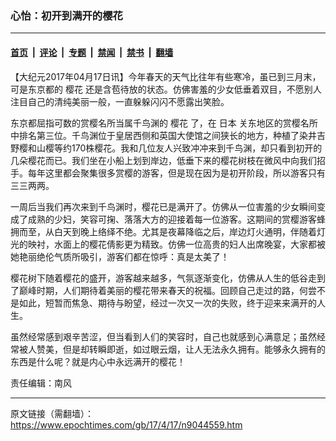 ### 心怡：初开到满开的樱花

---

#### [首页](../../../..?n9044559) &nbsp;|&nbsp; [评论](../../../../../epoch-comment?n9044559) &nbsp;|&nbsp; [专题](../../../../../epoch-special?n9044559) &nbsp;|&nbsp; [禁闻](../../../../../epoch-news?n9044559) &nbsp;|&nbsp; [禁书](../../../../../books?n9044559) &nbsp;|&nbsp; [翻墙](https://github.com/gfw-breaker/nogfw/blob/master/README.md?n9044559)


<div class="post_content" id="artbody" itemprop="articleBody">
 <!-- article content begin -->
 <p>
  【大纪元2017年04月17日讯】今年春天的天气比往年有些寒冷，虽已到三月末，可是东京都的
  <ok href="https://www.epochtimes.com/gb/tag/%E6%A8%B1%E8%8A%B1.html">
   樱花
  </ok>
  还是含苞待放的状态。仿佛害羞的少女低垂着双目，不愿别人注目自己的清纯美丽一般，一直躲躲闪闪不愿露出笑脸。
 </p>
 <p>
  东京都屈指可数的赏樱名所当属千鸟渊的
  <ok href="https://www.epochtimes.com/gb/tag/%E6%A8%B1%E8%8A%B1.html">
   樱花
  </ok>
  了，在
  <ok href="https://www.epochtimes.com/gb/tag/%E6%97%A5%E6%9C%AC.html">
   日本
  </ok>
  关东地区的赏樱名所中排名第三位。千鸟渊位于皇居西侧和英国大使馆之间狭长的地方，种植了染井吉野樱和山樱等约170株樱花。我和几位友人兴致冲冲来到千鸟渊，却只看到初开的几朵樱花而已。我们坐在小船上划到岸边，低垂下来的樱花树枝在微风中向我们招手。每年这里都会聚集很多赏樱的游客，但是现在因为是初开阶段，所以游客只有三三两两。
 </p>
 <p>
  一周后当我们再次来到千鸟渊时，樱花已是满开了。仿佛从一位害羞的少女瞬间变成了成熟的少妇，笑容可掬、落落大方的迎接着每一位游客。这期间的赏樱游客蜂拥而至，从白天到晚上络绎不绝。尤其是夜幕降临之后，岸边灯火通明，伴随着灯光的映衬，水面上的樱花倩影更为精致。仿佛一位高贵的妇人出席晚宴，大家都被她艳丽绝伦气质所吸引，游客们都在惊呼：真是太美了！
 </p>
 <p>
  樱花树下随着樱花的盛开，游客越来越多，气氛逐渐变化，仿佛从人生的低谷走到了巅峰时期，人们期待着美丽的樱花带来春天的祝福。回顾自己走过的路，何尝不是如此，短暂而焦急、期待与盼望，经过一次又一次的失败，终于迎来来满开的人生。
 </p>
 <p>
  虽然经常感到艰辛苦涩，但当看到人们的笑容时，自己也就感到心满意足；虽然经常被人赞美，但是却转瞬即逝，如过眼云烟，让人无法永久拥有。能够永久拥有的东西是什么呢？就是内心中永远满开的樱花！
 </p>
 <p>
  责任编辑：南风
 </p>
 <!-- article content end -->
 <div id="below_article_ad">
 </div>
</div>


---

原文链接（需翻墙）：https://www.epochtimes.com/gb/17/4/17/n9044559.htm
